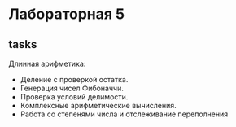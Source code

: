 # Лабораторная 5

## tasks

Длинная арифметика:
- Деление с проверкой остатка.
- Генерация чисел Фибоначчи.
- Проверка условий делимости.
- Комплексные арифметические вычисления.
- Работа со степенями числа и отслеживание переполнения
